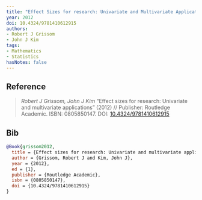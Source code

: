 ```yaml
---
title: "Effect Sizes for research: Univariate and Multivariate Applications"
year: 2012
doi: 10.4324/9781410612915
authors:
- Robert J Grissom
- John J Kim
tags:
- Mathematics
- Statistics
hasNotes: false
---
```


## Reference

> <i>Robert J Grissom, John J Kim</i> “Effect sizes for research: Univariate and multivariate applications” (2012) // Publisher: Routledge Academic. ISBN:&nbsp;0805850147. DOI:&nbsp;<a href='https://doi.org/10.4324/9781410612915'>10.4324/9781410612915</a>

## Bib

```bib
@Book{grissom2012,
  title = {Effect sizes for research: Univariate and multivariate applications},
  author = {Grissom, Robert J and Kim, John J},
  year = {2012},
  ed = {1},
  publisher = {Routledge Academic},
  isbn = {0805850147},
  doi = {10.4324/9781410612915}
}
```
